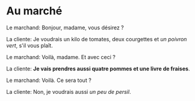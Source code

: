 # Au marché

Le marchand: Bonjour, madame, vous désirez ?

La cliente: Je voudrais un kilo de tomates, deux courgettes et *un poivron vert*, s'il vous plaît.

Le marchand: Voilà, madame. Et avec ceci ?

La cliente: **Je vais prendres aussi quatre pommes et une livre de fraises**.

Le marchand: Voilà. Ce sera tout ?

La cliente: Non, je voudrais aussi *un peu de persil*.
